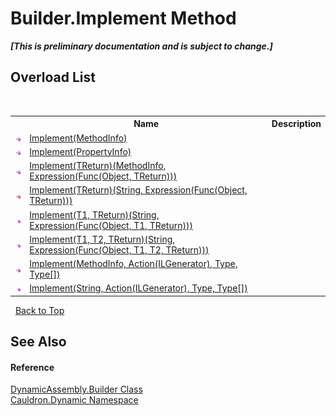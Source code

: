# Builder.Implement Method 
 _**\[This is preliminary documentation and is subject to change.\]**_


## Overload List
&nbsp;<table><tr><th></th><th>Name</th><th>Description</th></tr><tr><td>![Public method](media/pubmethod.gif "Public method")</td><td><a href="M_Cauldron_Dynamic_DynamicAssembly_Builder_Implement">Implement(MethodInfo)</a></td><td /></tr><tr><td>![Public method](media/pubmethod.gif "Public method")</td><td><a href="M_Cauldron_Dynamic_DynamicAssembly_Builder_Implement_2">Implement(PropertyInfo)</a></td><td /></tr><tr><td>![Public method](media/pubmethod.gif "Public method")</td><td><a href="M_Cauldron_Dynamic_DynamicAssembly_Builder_Implement__1">Implement(TReturn)(MethodInfo, Expression(Func(Object, TReturn)))</a></td><td /></tr><tr><td>![Public method](media/pubmethod.gif "Public method")</td><td><a href="M_Cauldron_Dynamic_DynamicAssembly_Builder_Implement__1_1">Implement(TReturn)(String, Expression(Func(Object, TReturn)))</a></td><td /></tr><tr><td>![Public method](media/pubmethod.gif "Public method")</td><td><a href="M_Cauldron_Dynamic_DynamicAssembly_Builder_Implement__2">Implement(T1, TReturn)(String, Expression(Func(Object, T1, TReturn)))</a></td><td /></tr><tr><td>![Public method](media/pubmethod.gif "Public method")</td><td><a href="M_Cauldron_Dynamic_DynamicAssembly_Builder_Implement__3">Implement(T1, T2, TReturn)(String, Expression(Func(Object, T1, T2, TReturn)))</a></td><td /></tr><tr><td>![Public method](media/pubmethod.gif "Public method")</td><td><a href="M_Cauldron_Dynamic_DynamicAssembly_Builder_Implement_1">Implement(MethodInfo, Action(ILGenerator), Type, Type[])</a></td><td /></tr><tr><td>![Public method](media/pubmethod.gif "Public method")</td><td><a href="M_Cauldron_Dynamic_DynamicAssembly_Builder_Implement_3">Implement(String, Action(ILGenerator), Type, Type[])</a></td><td /></tr></table>&nbsp;
<a href="#builder.implement-method">Back to Top</a>

## See Also


#### Reference
<a href="T_Cauldron_Dynamic_DynamicAssembly_Builder">DynamicAssembly.Builder Class</a><br /><a href="N_Cauldron_Dynamic">Cauldron.Dynamic Namespace</a><br />